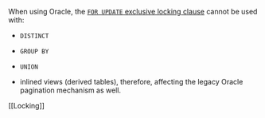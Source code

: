 When using Oracle, the [`FOR UPDATE` exclusive locking clause](https://docs.oracle.com/database/121/SQLRF/statements_10002.htm#SQLRF55371) cannot be used with:

- `DISTINCT`
    
- `GROUP BY`
    
- `UNION`
    
- inlined views (derived tables), therefore, affecting the legacy Oracle pagination mechanism as well.

[[Locking]]